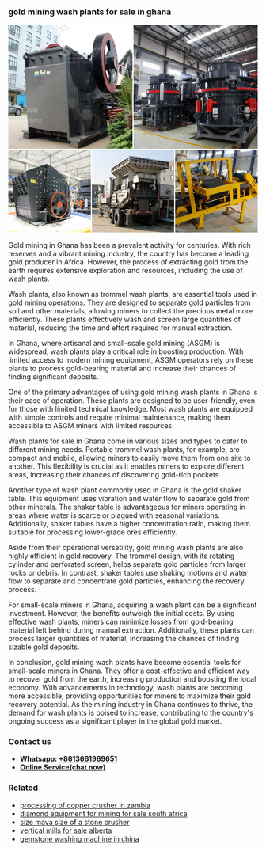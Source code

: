 <h3>gold mining wash plants for sale in ghana</h3><img src='1708499542.jpg' alt=''><p>Gold mining in Ghana has been a prevalent activity for centuries. With rich reserves and a vibrant mining industry, the country has become a leading gold producer in Africa. However, the process of extracting gold from the earth requires extensive exploration and resources, including the use of wash plants.</p><p>Wash plants, also known as trommel wash plants, are essential tools used in gold mining operations. They are designed to separate gold particles from soil and other materials, allowing miners to collect the precious metal more efficiently. These plants effectively wash and screen large quantities of material, reducing the time and effort required for manual extraction.</p><p>In Ghana, where artisanal and small-scale gold mining (ASGM) is widespread, wash plants play a critical role in boosting production. With limited access to modern mining equipment, ASGM operators rely on these plants to process gold-bearing material and increase their chances of finding significant deposits.</p><p>One of the primary advantages of using gold mining wash plants in Ghana is their ease of operation. These plants are designed to be user-friendly, even for those with limited technical knowledge. Most wash plants are equipped with simple controls and require minimal maintenance, making them accessible to ASGM miners with limited resources.</p><p>Wash plants for sale in Ghana come in various sizes and types to cater to different mining needs. Portable trommel wash plants, for example, are compact and mobile, allowing miners to easily move them from one site to another. This flexibility is crucial as it enables miners to explore different areas, increasing their chances of discovering gold-rich pockets.</p><p>Another type of wash plant commonly used in Ghana is the gold shaker table. This equipment uses vibration and water flow to separate gold from other minerals. The shaker table is advantageous for miners operating in areas where water is scarce or plagued with seasonal variations. Additionally, shaker tables have a higher concentration ratio, making them suitable for processing lower-grade ores efficiently.</p><p>Aside from their operational versatility, gold mining wash plants are also highly efficient in gold recovery. The trommel design, with its rotating cylinder and perforated screen, helps separate gold particles from larger rocks or debris. In contrast, shaker tables use shaking motions and water flow to separate and concentrate gold particles, enhancing the recovery process.</p><p>For small-scale miners in Ghana, acquiring a wash plant can be a significant investment. However, the benefits outweigh the initial costs. By using effective wash plants, miners can minimize losses from gold-bearing material left behind during manual extraction. Additionally, these plants can process larger quantities of material, increasing the chances of finding sizable gold deposits.</p><p>In conclusion, gold mining wash plants have become essential tools for small-scale miners in Ghana. They offer a cost-effective and efficient way to recover gold from the earth, increasing production and boosting the local economy. With advancements in technology, wash plants are becoming more accessible, providing opportunities for miners to maximize their gold recovery potential. As the mining industry in Ghana continues to thrive, the demand for wash plants is poised to increase, contributing to the country's ongoing success as a significant player in the global gold market.</p><h3>Contact us</h3><ul><li><strong>Whatsapp:&nbsp;<a href="https://wa.me/8613661969651">+8613661969651</a></strong></li><li><a href="https://swt.shibang-china.com/?git&amp;zhl&amp;gold mining wash plants for sale in ghana"><strong>Online Service(chat now)</strong></a></li></ul><h3>Related</h3><ul><li><a href='processing of copper crusher in zambia.md'>processing of copper crusher in zambia</a></li><li><a href='diamond equipment for mining for sale south africa.md'>diamond equipment for mining for sale south africa</a></li><li><a href='size maya size of a stone crusher.md'>size maya size of a stone crusher</a></li><li><a href='vertical mills for sale alberta.md'>vertical mills for sale alberta</a></li><li><a href='gemstone washing machine in china.md'>gemstone washing machine in china</a></li></ul>